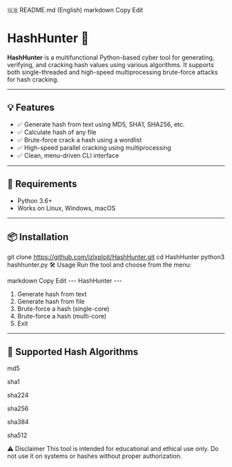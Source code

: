 🇬🇧 README.md (English)
markdown
Copy
Edit
# HashHunter 🔐

**HashHunter** is a multifunctional Python-based cyber tool for generating, verifying, and cracking hash values using various algorithms. It supports both single-threaded and high-speed multiprocessing brute-force attacks for hash cracking.

---

## 💡 Features

- ✅ Generate hash from text using MD5, SHA1, SHA256, etc.
- ✅ Calculate hash of any file
- ✅ Brute-force crack a hash using a wordlist
- ✅ High-speed parallel cracking using multiprocessing
- ✅ Clean, menu-driven CLI interface

---

## 🚀 Requirements

- Python 3.6+
- Works on Linux, Windows, macOS

---

## 📦 Installation

git clone https://github.com/izlxploit/HashHunter.git
cd HashHunter
python3 hashhunter.py
🛠 Usage
Run the tool and choose from the menu:

markdown
Copy
Edit
--- HashHunter ---
1. Generate hash from text
2. Generate hash from file
3. Brute-force a hash (single-core)
4. Brute-force a hash (multi-core)
5. Exit

---

## 🧠 Supported Hash Algorithms
md5

sha1

sha224

sha256

sha384

sha512

⚠️ Disclaimer
This tool is intended for educational and ethical use only. Do not use it on systems or hashes without proper authorization.

